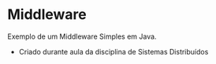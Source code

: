 # Middleware

Exemplo de um Middleware Simples em Java.

* Criado durante aula da disciplina de Sistemas Distribuídos 
